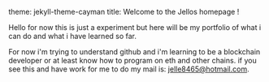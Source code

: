 theme: jekyll-theme-cayman
title: Welcome to the Jellos homepage !


Hello for now this is just a experiment but here will be my portfolio of what i can do and what i have learned so far.

For now i'm trying to understand github and i'm learning to be a blockchain developer or at least know how to program on eth and other chains.
if you see this and have work for me to do my mail is: jelle8465@hotmail.com. 




